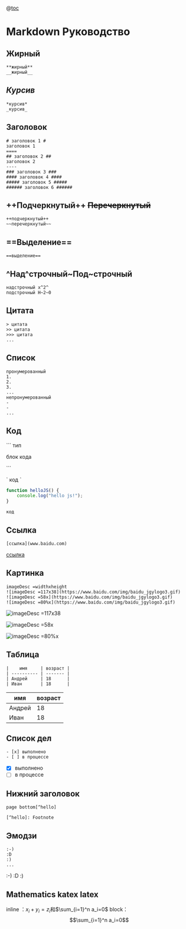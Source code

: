 @[toc](Toc)

Markdown Руководство
=============
## **Жирный**
```
**жирный**
__жирный__
```
## *Курсив*
```
*курсив*
_курсив_
```
## Заголовок
```
# заголовок 1 #
заголовок 1
====
## заголовок 2 ##
заголовок 2
----
### заголовок 3 ###
#### заголовок 4 ####
##### заголовок 5 #####
###### заголовок 6 ######
```

## ++Подчеркнутый++ ~~Перечеркнутый~~
```
++подчеркнутый++
~~перечеркнутый~~
```
## ==Выделение==
```
==выделение==
```

## ^Над^строчный~Под~строчный
```
надстрочный x^2^
подстрочный H~2~0
```

## Цитата
```
> цитата
>> цитата
>>> цитата
...
```
## Список
```
пронумерованный
1.
2.
3.
...
непронумерованный
-
-
...
```
## Код
\``` тип

блок кода

\```

\` код \`

```javascript
function helloJS() {
    console.log("hello js!");
}
```
`код`

## Ссылка
```
[ссылка](www.baidu.com)
```
[ссылка](www.baidu.com)

## Картинка
```
imageDesc =widthxheight
![imageDesc =117x38](https://www.baidu.com/img/baidu_jgylogo3.gif)
![imageDesc =58x](https://www.baidu.com/img/baidu_jgylogo3.gif)
![imageDesc =80%x](https://www.baidu.com/img/baidu_jgylogo3.gif)
```
![imageDesc =117x38](https://www.baidu.com/img/baidu_jgylogo3.gif)

![imageDesc =58x](https://www.baidu.com/img/baidu_jgylogo3.gif)

![imageDesc =80%x](https://www.baidu.com/img/baidu_jgylogo3.gif)

## Таблица
```
|    имя     | возраст |
| ---------- | ------- |
| Андрей     | 18      |
| Иван       | 18      |
```
|    имя     | возраст |
| ---------- | ------- |
| Андрей     | 18      |
| Иван       | 18      |

## Список дел
```
- [x] выполнено
- [ ] в процессе
```
- [x] выполнено
- [ ] в процессе

## Нижний заголовок
```
page bottom[^hello]

[^hello]: Footnote
```

## Эмодзи

```
:-)
:D
:)
...
```
:-) :D :)

## Mathematics katex latex

inline ：$x_i + y_i = z_i$和$\sum_{i=1}^n a_i=0$
block：
$$\sum_{i=1}^n a_i=0$$

